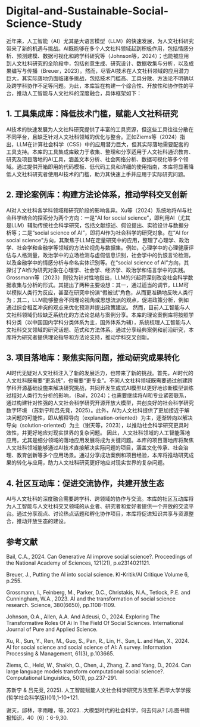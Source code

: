 # Digital-and-Sustainable-Social-Science-Study

近年来，人工智能（AI）尤其是大语言模型（LLM）的快速发展，为人文社科研究带来了新的机遇与挑战。AI既能够在多个人文社科领域起到积极作用，包括情感分析、预测建模、数据可视化和跨学科研究等（Johnson等，2024）；也能被应用到人文社科研究的全阶段中，包括创意生成、研究设计、数据收集与分析，以及成果编写与传播（Breuer，2023）。然而，尽管AI技术在人文社科领域的应用潜力巨大，其实际落地仍面临诸多挑战，包括技术门槛高、工具分散、方法论不明确以及跨学科协作不足等问题。为此，本库旨在构建一个综合性、开放性和协作性的平台，推动人工智能与人文社科的深度融合，具体框架如下：
## 1. 工具集成库：降低技术门槛，赋能人文社科研究
AI技术的快速发展为人文社科研究提供了丰富的工具资源，但这些工具往往分散在不同平台，且缺乏针对人文社科领域的优化与整合。正如Ziems等（2024）指出，LLM在计算社会科学（CSS）中的应用潜力巨大，但其实际落地需要配套的工具支持。本库的工具集成库致力于收集、整理和分享适用于人文社科通识教育、研究及项目落地的AI工具，涵盖文本分析、社会网络分析、数据可视化等多个领域。通过提供开箱即用的代码模板、低代码工具和详细的使用指南，本库将显著降低人文社科研究者使用AI技术的门槛，助力其快速上手并应用于实际研究问题。
## 2. 理论案例库：构建方法论体系，推动学科交叉创新
AI对人文社科各学科领域和研究阶段的影响各异。Xu等（2024）系统地将AI与社会科学结合的探索分为两个方向：一是“AI for social science”，即利用AI（尤其是LLM）辅助传统社会科学研究，包括文献综述、假设提出、实验设计与数据分析等；二是“social science of AI”，即将AI作为社会科学的研究对象。在“AI for social science”方向，其聚焦于LLM在定量研究中的应用，整理了心理学、政治学、社会学和金融学等领域的方法论视角与数据集。例如，心理学中的心理健康评估与人格测量，政治学中的立场检测与虚假信息识别，社会学中的仇恨言论检测，以及金融学中的情感分析与命名实体识别等。在“social science of AI”方向，其探讨了AI作为研究对象在心理学、社会学、经济学、政治学和语言学中的实践。Grossmann等（2023）则较为针对性地指出，LLM的兴起将深刻改变社会科学数据收集与分析的形式。其提出了两种主要设想：其一，通过适当的调节，LLM可以模拟人类行为反应，甚至在研究中扮演“假被试”角色，从而更准确地反映人类行为；其二，LLM能够整合不同理论视角或思想流派的观点，促进政策分析，例如通过综合相互冲突的观点来优化预测并提出政策建议。
然而，目前人工智能与人文社科领域仍较缺乏系统化的方法论总结与案例分享。本库的理论案例库将按照学科分类（以中国国内学科分类体系为主，国外体系为辅），系统梳理人工智能与人文社科交叉领域的研究话题、范式和方法体系。通过分享经典案例和前沿研究，本库将为研究者提供理论指导和方法论支持，推动学科交叉创新。
## 3. 项目落地库：聚焦实际问题，推动研究成果转化
AI时代无疑对人文社科注入了新的发展活力，也带来了新的挑战。首先，AI时代的人文社科既需要“更系统”，也需要“更专业”。不同人文社科领域既需要通过创建跨学科开源基础设施来解决研究挑战，共同开发生成式AI模型以更好地诊断模型训练过程对人类行为分析的影响，（Bail，2024）；也需要继续将AI和专业紧密联系，通过构建针对性强的人文社会科学研究开源开放大模型，共创良好的社会科学研究数字环境 （苏新宁和吕先竞，2025）。此外，AI为人文社科提供了更加接近于解决问题的可能性，即从解释导向（explanation-oriented）为主，逐渐转向以解决导向（solution-oriented）为主（谢天等，2023），以推动社会科学研究更具时效性，并更好地应对现实世界的复杂问题。
因此，人文社科领域的人工智能落地应用，尤其是细分领域的落地应用发展将成为关键问题。本库的项目落地库将聚焦人文社科领域能够通过AI技术直接解决实际问题的项目，涵盖文化传承、社会治理、教育创新等多个应用场景。通过分享成功案例和项目经验，本库将推动研究成果的转化与应用，助力人文社科研究更好地应对现实世界的复杂问题。 
## 4. 社区互动库：促进交流协作，共建开放生态
AI与人文社科的深度融合需要跨学科、跨领域的协作与交流。本库的社区互动库将为人工智能与人文社科交叉领域的从业者、研究者和爱好者提供一个开放的交流平台。通过分享观点、讨论热点话题和孵化协作项目，本库将促进知识共享与资源整合，推动开放生态的建设。


## 参考文献
Bail, C.A., 2024. Can Generative AI improve social science?. Proceedings of the National Academy of Sciences, 121(21), p.e2314021121.

Breuer, J., Putting the AI into social science. KI-Kritik/AI Critique Volume 6, p.255.

Grossmann, I., Feinberg, M., Parker, D.C., Christakis, N.A., Tetlock, P.E. and Cunningham, W.A., 2023. AI and the transformation of social science research. Science, 380(6650), pp.1108-1109.

Johnson, O.A., Allen, A.A. And Adeusi, O., 2024. Exploring The Transformative Roles Of Ai In The Field Of Social Sciences. International Journal of Pure and Applied Science.

Xu, R., Sun, Y., Ren, M., Guo, S., Pan, R., Lin, H., Sun, L. and Han, X., 2024. AI for social science and social science of AI: A survey. Information Processing & Management, 61(3), p.103665.

Ziems, C., Held, W., Shaikh, O., Chen, J., Zhang, Z. and Yang, D., 2024. Can large language models transform computational social science?. Computational Linguistics, 50(1), pp.237-291. 

苏新宁 & 吕先竞, 2025). 人工智能赋能人文社会科学研究方法变革.西华大学学报(哲学社会科学版)(01),1-10+121.

谢天，邱林，李雨曈，等, 2023. .大模型时代的社会科学，何去何从? [J].图书情报知识，40（6）：6-9,30.
